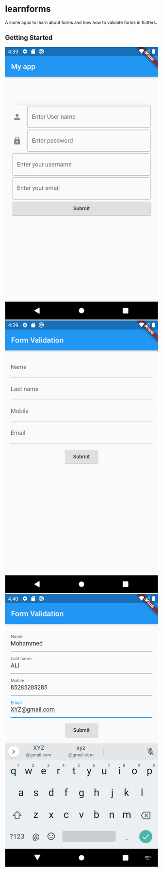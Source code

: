 # learnforms

A some apps to learn about forms and how how to validate forms in flutters.

## Getting Started

![GUI](forms.png)
![GUI](forms2.png)
![GUI](forms3.png)


